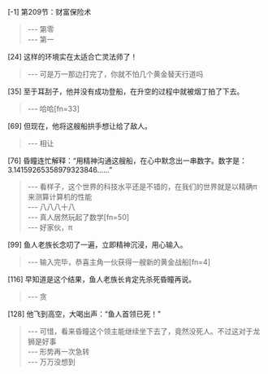 
[-1] 第209节：财富保险术
>--- 第零<br>
>--- 第一<br>

[24] 这样的环境实在太适合亡灵法师了！
>--- 可是万一那边打完了，你就不怕几个黄金替天行道吗<br>

[35] 至于耳刮子，他并没有成功登船，在升空的过程中就被烟丁拍了下去。
>--- 哈哈[fn=33]<br>

[69] 但现在，他将这艘船拱手想让给了敌人。
>--- 相让<br>

[76] 昏瞳连忙解释：“用精神沟通这艘船，在心中默念出一串数字。数字是：3.14159265358979323846……”
>--- 看样子，这个世界的科技水平还是不错的，在我们的世界就是以精确π来测算计算机的性能<br>
>--- 八八八十八<br>
>--- 真人居然玩起了数学[fn=50]<br>
>--- 好家伙，π<br>

[99] 鱼人老族长念叨了一遍，立即精神沉浸，用心输入。
>--- 输入完毕，恭喜主角一伙获得一艘新的黄金战船[fn=4]<br>

[116] 早知道是这个结果，鱼人老族长肯定先杀死昏瞳再说。
>--- 贪<br>

[128] 他飞到高空，大喝出声：“鱼人首领已死！”
>--- 可惜，看来昏瞳这个领主能继续坐下去了，竟然没死人。不过这对于龙狮是好事<br>
>--- 形势再一次急转<br>
>--- 万万没想到<br>
